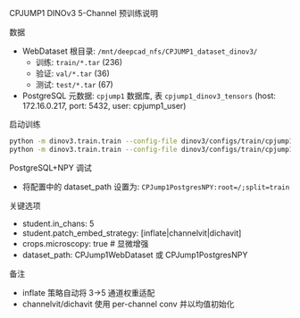 CPJUMP1 DINOv3 5-Channel 预训练说明

数据
- WebDataset 根目录: `/mnt/deepcad_nfs/CPJUMP1_dataset_dinov3/`
  - 训练: `train/*.tar` (236)
  - 验证: `val/*.tar` (36)
  - 测试: `test/*.tar` (67)
- PostgreSQL 元数据: `cpjump1` 数据库, 表 `cpjump1_dinov3_tensors` (host: 172.16.0.217, port: 5432, user: cpjump1_user)

启动训练
```bash
python -m dinov3.train.train --config-file dinov3/configs/train/cpjump1_vitl16.yaml --output-dir ./outputs/cpjump1_vitl16
python -m dinov3.train.train --config-file dinov3/configs/train/cpjump1_vit7b.yaml  --output-dir ./outputs/cpjump1_vit7b
```

PostgreSQL+NPY 调试
- 将配置中的 dataset_path 设置为: `CPJump1PostgresNPY:root=/;split=train`

关键选项
- student.in_chans: 5
- student.patch_embed_strategy: [inflate|channelvit|dichavit]
- crops.microscopy: true  # 显微增强
- dataset_path: CPJump1WebDataset 或 CPJump1PostgresNPY

备注
- inflate 策略自动将 3->5 通道权重适配
- channelvit/dichavit 使用 per-channel conv 并以均值初始化

